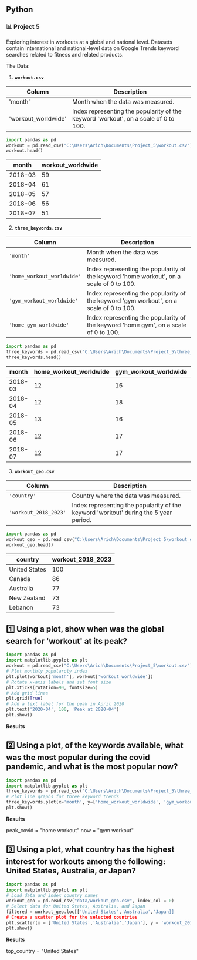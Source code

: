 ## Python
### :bar_chart: Project 5

Exploring interest in workouts at a global and national level. Datasets contain international and national-level data on Google Trends keyword searches related to fitness and related products.

The Data:

1. **`workout.csv`**

|Column             |Description                                                                        |
|-------------------|-----------------------------------------------------------------------------------|
|'month'            |Month when the data was measured.                                                  |
|'workout_worldwide'|Index representing the popularity of the keyword 'workout', on a scale of 0 to 100.|


````python
import pandas as pd
workout = pd.read_csv("C:\Users\Arich\Documents\Project_5\workout.csv")
workout.head()
````

|month              |workout_worldwide                                                                  |
|-------------------|-----------------------------------------------------------------------------------|
|2018-03            |59                                                                                 |
|2018-04            |61                                                                                 |
|2018-05            |57                                                                                 |
|2018-06            |56                                                                                 |
|2018-07            |51                                                                                 |


2. **`three_keywords.csv`**
   
| Column     | Description              |
|------------|--------------------------|
| `'month'` | Month when the data was measured. |
| `'home_workout_worldwide'` | Index representing the popularity of the keyword 'home workout', on a scale of 0 to 100. |
| `'gym_workout_worldwide'` | Index representing the popularity of the keyword 'gym workout', on a scale of 0 to 100. |
| `'home_gym_worldwide'` | Index representing the popularity of the keyword 'home gym', on a scale of 0 to 100. |


````python
import pandas as pd
three_keywords = pd.read_csv("C:\Users\Arich\Documents\Project_5\three_keywords.csv")
three_keywords.head()
````

|month              |home_workout_worldwide                                                             |gym_workout_worldwide|home_gym_worldwide|
|-------------------|-----------------------------------------------------------------------------------|---------------------|------------------|
|2018-03            |12                                                                                 |16                   |10                |
|2018-04            |12                                                                                 |18                   |10                |
|2018-05            |13                                                                                 |16                   |9                 |
|2018-06            |12                                                                                 |17                   |9                 |
|2018-07            |12                                                                                 |17                   |9                 |


3. **`workout_geo.csv`**
   
| Column     | Description              |
|------------|--------------------------|
| `'country'` | Country where the data was measured. |
| `'workout_2018_2023'` | Index representing the popularity of the keyword 'workout' during the 5 year period. |


````python
import pandas as pd
workout_geo = pd.read_csv("C:\Users\Arich\Documents\Project_5\workout_geo.csv")
workout_geo.head()
````

|country            |workout_2018_2023                                                                  |
|-------------------|-----------------------------------------------------------------------------------|
|United States      |100                                                                                |
|Canada             |86                                                                                 |
|Australia          |77                                                                                 |
|New Zealand        |73                                                                                 |
|Lebanon            |73                                                                                 |


## :one: Using a plot, show when was the global search for 'workout' at its peak?

````python
import pandas as pd
import matplotlib.pyplot as plt
workout = pd.read_csv("C:\Users\Arich\Documents\Project_5\workout.csv")
# Plot monthly popularoty index
plt.plot(workout['month'], workout['workout_worldwide'])
# Rotate x-axis labels and set font size
plt.xticks(rotation=90, fontsize=5)
# Add grid lines
plt.grid(True)
# Add a text label for the peak in April 2020
plt.text('2020-04', 100, 'Peak at 2020-04')
plt.show()
````
**Results**



## :two: Using a plot, of the keywords available, what was the most popular during the covid pandemic, and what is the most popular now?

````python
import pandas as pd
import matplotlib.pyplot as plt
three_keywords = pd.read_csv("C:\Users\Arich\Documents\Project_5\three_keywords.csv")
# Plot line graphs for three keyword trends
three_keywords.plot(x='month', y=['home_workout_worldwide', 'gym_workout_worldwide', 'home_gym_worldwide'])
plt.show()
````
**Results**


peak_covid = "home workout"
now = "gym workout"

## :three: Using a plot, what country has the highest interest for workouts among the following: United States, Australia, or Japan? 

````python
import pandas as pd
import matplotlib.pyplot as plt
# Load data and index country names
workout_geo = pd.read_csv("data/workout_geo.csv", index_col = 0)
# Select data for United States, Australia, and Japan
filtered = workout_geo.loc[['United States','Australia','Japan]]
# Create a scatter plot for the selected countries
plt.scatter(x = ['United States','Australia','Japan'], y = 'workout_2018_2023',data = filtered)
plt.show()
````
**Results**

top_country = "United States"
